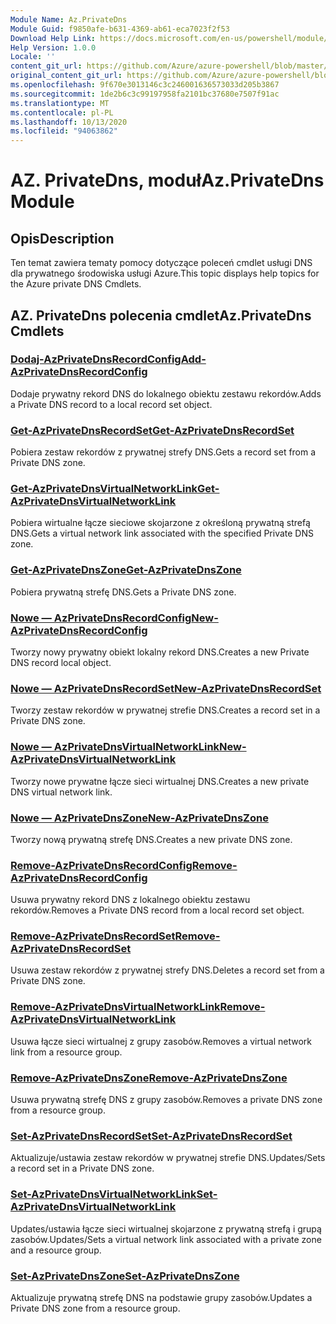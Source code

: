 ```yaml
---
Module Name: Az.PrivateDns
Module Guid: f9850afe-b631-4369-ab61-eca7023f2f53
Download Help Link: https://docs.microsoft.com/en-us/powershell/module/az.privatedns
Help Version: 1.0.0
Locale: ''
content_git_url: https://github.com/Azure/azure-powershell/blob/master/src/PrivateDns/PrivateDns/help/Az.PrivateDNS.md
original_content_git_url: https://github.com/Azure/azure-powershell/blob/master/src/PrivateDns/PrivateDns/help/Az.PrivateDNS.md
ms.openlocfilehash: 9f670e3013146c3c246001636573033d205b3867
ms.sourcegitcommit: 1de2b6c3c99197958fa2101bc37680e7507f91ac
ms.translationtype: MT
ms.contentlocale: pl-PL
ms.lasthandoff: 10/13/2020
ms.locfileid: "94063862"
---
```

# <span data-ttu-id="200e4-101">AZ. PrivateDns, moduł</span><span class="sxs-lookup"><span data-stu-id="200e4-101">Az.PrivateDns Module</span></span>
## <span data-ttu-id="200e4-102">Opis</span><span class="sxs-lookup"><span data-stu-id="200e4-102">Description</span></span>
<span data-ttu-id="200e4-103">Ten temat zawiera tematy pomocy dotyczące poleceń cmdlet usługi DNS dla prywatnego środowiska usługi Azure.</span><span class="sxs-lookup"><span data-stu-id="200e4-103">This topic displays help topics for the Azure private DNS Cmdlets.</span></span>

## <span data-ttu-id="200e4-104">AZ. PrivateDns polecenia cmdlet</span><span class="sxs-lookup"><span data-stu-id="200e4-104">Az.PrivateDns Cmdlets</span></span>
### [<span data-ttu-id="200e4-105">Dodaj-AzPrivateDnsRecordConfig</span><span class="sxs-lookup"><span data-stu-id="200e4-105">Add-AzPrivateDnsRecordConfig</span></span>](Add-AzPrivateDnsRecordConfig.md)
<span data-ttu-id="200e4-106">Dodaje prywatny rekord DNS do lokalnego obiektu zestawu rekordów.</span><span class="sxs-lookup"><span data-stu-id="200e4-106">Adds a Private DNS record to a local record set object.</span></span>

### [<span data-ttu-id="200e4-107">Get-AzPrivateDnsRecordSet</span><span class="sxs-lookup"><span data-stu-id="200e4-107">Get-AzPrivateDnsRecordSet</span></span>](Get-AzPrivateDnsRecordSet.md)
<span data-ttu-id="200e4-108">Pobiera zestaw rekordów z prywatnej strefy DNS.</span><span class="sxs-lookup"><span data-stu-id="200e4-108">Gets a record set from a Private DNS zone.</span></span>

### [<span data-ttu-id="200e4-109">Get-AzPrivateDnsVirtualNetworkLink</span><span class="sxs-lookup"><span data-stu-id="200e4-109">Get-AzPrivateDnsVirtualNetworkLink</span></span>](Get-AzPrivateDnsVirtualNetworkLink.md)
<span data-ttu-id="200e4-110">Pobiera wirtualne łącze sieciowe skojarzone z określoną prywatną strefą DNS.</span><span class="sxs-lookup"><span data-stu-id="200e4-110">Gets a virtual network link associated with the specified Private DNS zone.</span></span>

### [<span data-ttu-id="200e4-111">Get-AzPrivateDnsZone</span><span class="sxs-lookup"><span data-stu-id="200e4-111">Get-AzPrivateDnsZone</span></span>](Get-AzPrivateDnsZone.md)
<span data-ttu-id="200e4-112">Pobiera prywatną strefę DNS.</span><span class="sxs-lookup"><span data-stu-id="200e4-112">Gets a Private DNS zone.</span></span>

### [<span data-ttu-id="200e4-113">Nowe — AzPrivateDnsRecordConfig</span><span class="sxs-lookup"><span data-stu-id="200e4-113">New-AzPrivateDnsRecordConfig</span></span>](New-AzPrivateDnsRecordConfig.md)
<span data-ttu-id="200e4-114">Tworzy nowy prywatny obiekt lokalny rekord DNS.</span><span class="sxs-lookup"><span data-stu-id="200e4-114">Creates a new Private DNS record local object.</span></span>

### [<span data-ttu-id="200e4-115">Nowe — AzPrivateDnsRecordSet</span><span class="sxs-lookup"><span data-stu-id="200e4-115">New-AzPrivateDnsRecordSet</span></span>](New-AzPrivateDnsRecordSet.md)
<span data-ttu-id="200e4-116">Tworzy zestaw rekordów w prywatnej strefie DNS.</span><span class="sxs-lookup"><span data-stu-id="200e4-116">Creates a record set in a Private DNS zone.</span></span>

### [<span data-ttu-id="200e4-117">Nowe — AzPrivateDnsVirtualNetworkLink</span><span class="sxs-lookup"><span data-stu-id="200e4-117">New-AzPrivateDnsVirtualNetworkLink</span></span>](New-AzPrivateDnsVirtualNetworkLink.md)
<span data-ttu-id="200e4-118">Tworzy nowe prywatne łącze sieci wirtualnej DNS.</span><span class="sxs-lookup"><span data-stu-id="200e4-118">Creates a new private DNS virtual network link.</span></span>

### [<span data-ttu-id="200e4-119">Nowe — AzPrivateDnsZone</span><span class="sxs-lookup"><span data-stu-id="200e4-119">New-AzPrivateDnsZone</span></span>](New-AzPrivateDnsZone.md)
<span data-ttu-id="200e4-120">Tworzy nową prywatną strefę DNS.</span><span class="sxs-lookup"><span data-stu-id="200e4-120">Creates a new private DNS zone.</span></span>

### [<span data-ttu-id="200e4-121">Remove-AzPrivateDnsRecordConfig</span><span class="sxs-lookup"><span data-stu-id="200e4-121">Remove-AzPrivateDnsRecordConfig</span></span>](Remove-AzPrivateDnsRecordConfig.md)
<span data-ttu-id="200e4-122">Usuwa prywatny rekord DNS z lokalnego obiektu zestawu rekordów.</span><span class="sxs-lookup"><span data-stu-id="200e4-122">Removes a Private DNS record from a local record set object.</span></span>

### [<span data-ttu-id="200e4-123">Remove-AzPrivateDnsRecordSet</span><span class="sxs-lookup"><span data-stu-id="200e4-123">Remove-AzPrivateDnsRecordSet</span></span>](Remove-AzPrivateDnsRecordSet.md)
<span data-ttu-id="200e4-124">Usuwa zestaw rekordów z prywatnej strefy DNS.</span><span class="sxs-lookup"><span data-stu-id="200e4-124">Deletes a record set from a Private DNS zone.</span></span>

### [<span data-ttu-id="200e4-125">Remove-AzPrivateDnsVirtualNetworkLink</span><span class="sxs-lookup"><span data-stu-id="200e4-125">Remove-AzPrivateDnsVirtualNetworkLink</span></span>](Remove-AzPrivateDnsVirtualNetworkLink.md)
<span data-ttu-id="200e4-126">Usuwa łącze sieci wirtualnej z grupy zasobów.</span><span class="sxs-lookup"><span data-stu-id="200e4-126">Removes a virtual network link from a resource group.</span></span>

### [<span data-ttu-id="200e4-127">Remove-AzPrivateDnsZone</span><span class="sxs-lookup"><span data-stu-id="200e4-127">Remove-AzPrivateDnsZone</span></span>](Remove-AzPrivateDnsZone.md)
<span data-ttu-id="200e4-128">Usuwa prywatną strefę DNS z grupy zasobów.</span><span class="sxs-lookup"><span data-stu-id="200e4-128">Removes a private DNS zone from a resource group.</span></span>

### [<span data-ttu-id="200e4-129">Set-AzPrivateDnsRecordSet</span><span class="sxs-lookup"><span data-stu-id="200e4-129">Set-AzPrivateDnsRecordSet</span></span>](Set-AzPrivateDnsRecordSet.md)
<span data-ttu-id="200e4-130">Aktualizuje/ustawia zestaw rekordów w prywatnej strefie DNS.</span><span class="sxs-lookup"><span data-stu-id="200e4-130">Updates/Sets a record set in a Private DNS zone.</span></span>

### [<span data-ttu-id="200e4-131">Set-AzPrivateDnsVirtualNetworkLink</span><span class="sxs-lookup"><span data-stu-id="200e4-131">Set-AzPrivateDnsVirtualNetworkLink</span></span>](Set-AzPrivateDnsVirtualNetworkLink.md)
<span data-ttu-id="200e4-132">Updates/ustawia łącze sieci wirtualnej skojarzone z prywatną strefą i grupą zasobów.</span><span class="sxs-lookup"><span data-stu-id="200e4-132">Updates/Sets a virtual network link associated with a private zone and a resource group.</span></span>

### [<span data-ttu-id="200e4-133">Set-AzPrivateDnsZone</span><span class="sxs-lookup"><span data-stu-id="200e4-133">Set-AzPrivateDnsZone</span></span>](Set-AzPrivateDnsZone.md)
<span data-ttu-id="200e4-134">Aktualizuje prywatną strefę DNS na podstawie grupy zasobów.</span><span class="sxs-lookup"><span data-stu-id="200e4-134">Updates a Private DNS zone from a resource group.</span></span>

